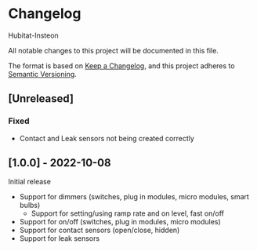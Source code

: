 # Changelog

Hubitat-Insteon

All notable changes to this project will be documented in this file.

The format is based on [Keep a Changelog](https://keepachangelog.com/en/1.0.0/),
and this project adheres to [Semantic Versioning](https://semver.org/spec/v2.0.0.html).

## [Unreleased]
### Fixed
* Contact and Leak sensors not being created correctly

## [1.0.0] - 2022-10-08
Initial release
* Support for dimmers (switches, plug in modules, micro modules, smart bulbs)
    * Support for setting/using ramp rate and on level, fast on/off
* Support for on/off (switches, plug in modules, micro modules)
* Support for contact sensors (open/close, hidden)
* Support for leak sensors
